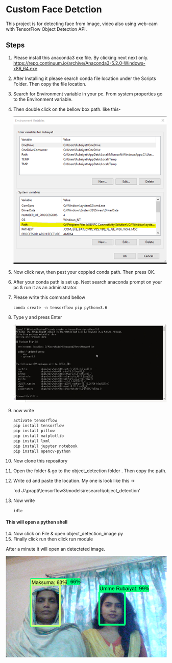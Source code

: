 # Custom Face Detction
 This project is for detecting face from Image, video also using web-cam with TensorFlow Object Detection API.
 
 ## Steps
 1. Please install this anaconda3 exe file. By clicking next next only.
    https://repo.continuum.io/archive/Anaconda3-5.2.0-Windows-x86_64.exe
 2. After Installing it please search conda file location under the Scripts Folder. Then copy the file location.
 3. Search for Environment variable in your pc. From system properties go to the Environment variable.
 4. Then double click on the bellow box path. like this-
 
    <img src="https://github.com/ummerubaiyat/face_detction/blob/master/doc/2.PNG">
    
 5. Now click new, then pest your coppied conda path. Then press OK.
 6. After your conda path is set up. Next search anaconda prompt on your pc & run it as an administrator.
 7. Please write this command bellow
 
    `conda create -n tensorflow pip python=3.6`
 8. Type y and press Enter
   
    <img src="https://github.com/ummerubaiyat/face_detction/blob/master/doc/3.PNG">
    
 9. now write
 
    ```
    activate tensorflow
    pip install tensorflow
    pip install pillow
    pip install matplotlib
    pip install lxml
    pip install jupyter notebook
    pip install opencv-python
    
    ```
10. Now clone this repository
11. Open the folder & go to the object_detection folder . Then copy the path.
12. Write cd and paste the location. My one is look like this ->
   
    `cd J:\prapti\tensorflow3\models\research\object_detection'
13. Now write
    
    `idle`

#### This will open a python shell
14. Now click on File & open object_detection_image.py
15. Finally click run then click run module

After a minute it will open an detecteted image.

<img src="https://github.com/ummerubaiyat/face_detction/blob/master/doc/4.PNG">
